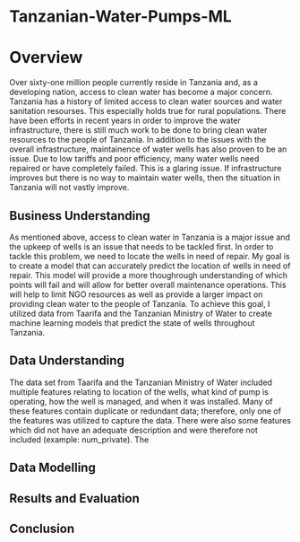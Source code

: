 # Tanzanian-Water-Pumps-ML

# Overview

Over sixty-one million people currently reside in Tanzania and, as a developing nation, access to clean water has become a major concern. Tanzania has a history of limited access to clean water sources and water sanitation resourses. This especially holds true for rural populations. There have been efforts in recent years in order to improve the water infrastructure, there is still much work to be done to bring clean water resources to the people of Tanzania. In addition to the issues with the overall infrastructure, maintainence of water wells has also proven to be an issue. Due to low tariffs and poor efficiency, many water wells need repaired or have completely failed. This is a glaring issue. If infrastructure improves but there is no way to maintain water wells, then the situation in Tanzania will not vastly improve.

## Business Understanding

As mentioned above, access to clean water in Tanzania is a major issue and the upkeep of wells is an issue that needs to be tackled first. In order to tackle this problem, we need to locate the wells in need of repair. My goal is to create a model that can accurately predict the location of wells in need of repair. This model will provide a more thoughrough understanding of which points will fail and will allow for better overall maintenance operations. This will help to limit NGO resources as well as provide a larger impact on providing clean water to the people of Tanzania. To achieve this goal, I utilized data from Taarifa and the Tanzanian Ministry of Water to create machine learning models that predict the state of wells throughout Tanzania.

## Data Understanding

The data set from Taarifa and the Tanzanian Ministry of Water included multiple features relating to location of the wells, what kind of pump is operating, how the well is managed, and when it was installed. Many of these features contain duplicate or redundant data; therefore, only one of the features was utilized to capture the data. There were also some features which did not have an adequate description and were therefore not included (example: num_private). The 

## Data Modelling

## Results and Evaluation

## Conclusion